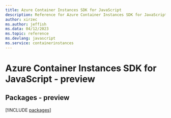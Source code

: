 ```yaml
---
title: Azure Container Instances SDK for JavaScript
description: Reference for Azure Container Instances SDK for JavaScript
author: xirzec
ms.author: jeffish
ms.data: 04/12/2023
ms.topic: reference
ms.devlang: javascript
ms.service: containerinstances
---
```

# Azure Container Instances SDK for JavaScript - preview
## Packages - preview
[!INCLUDE [packages](container-instances-index.md)]
